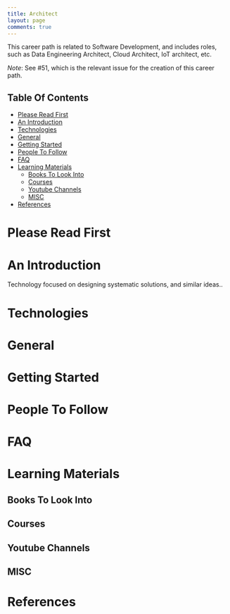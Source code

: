 ```yaml
---
title: Architect
layout: page
comments: true
---
```


This career path is related to Software Development, and includes roles, such as Data Engineering Architect, Cloud Architect, IoT architect, etc.

_Note_: See #51, which is the relevant issue for the creation of this career path.

## Table Of Contents
- [Please Read First](#please-read-first)
- [An Introduction](#an-introduction)
- [Technologies](#technologies)
- [General](#general)
- [Getting Started](#getting-started)
- [People To Follow](#people-to-follow)
- [FAQ](#faq)
- [Learning Materials](#learning-materials)
  - [Books To Look Into](#books-to-look-into)
  - [Courses](#courses)
  - [Youtube Channels](#youtube-channels)
  - [MISC](#misc)
- [References](#references)

# Please Read First

# An Introduction

Technology focused on designing systematic solutions, and similar ideas..

# Technologies

# General

# Getting Started

# People To Follow

# FAQ

# Learning Materials

## Books To Look Into

## Courses

## Youtube Channels

## MISC

# References
